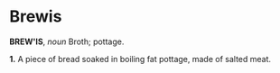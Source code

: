 # Brewis

**BREW'IS**, _noun_ Broth; pottage.

**1.** A piece of bread soaked in boiling fat pottage, made of salted meat.